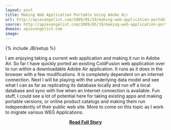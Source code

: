 ```yaml
---
layout: post
title: Making Web Application Portable Using Adobe Air
url: http://apievangelist.com/2009/05/19/making-web-application-portable-using-adobe-air/
source: http://apievangelist.com/2009/05/19/making-web-application-portable-using-adobe-air/
domain: apievangelist.com
image: 
---
```

{% include JB/setup %}<p>I am enjoying taking a current web application and making it run in Adobe Air. So far I have quickly ported an existing ColdFusion web application over to run within a downloadable Adobe Air application.
It runs as it does in the browser with a few modifications.
It is completely dependent on an internet connection. Next I will be playing with the underlying data model and see what I can as far as replicating its database locally and run off a local database and sync with live when an Internet connection is available.
Fun stuff, I could see a lot of potential here for taking existing apps and making portable versions, or online product catalogs and making them run independently of their public web site.
More to come on this topic as I work to migrate various WEG Applications.
</p>
<center><p><a href="http://apievangelist.com/2009/05/19/making-web-application-portable-using-adobe-air/" style='padding:25px; font-sze:18px; font-weight: bold;'>Read Full Story</a></p></center>
